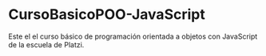# CursoBasicoPOO-JavaScript
Este el el curso básico de programación orientada a objetos con JavaScript de la escuela de Platzi.
